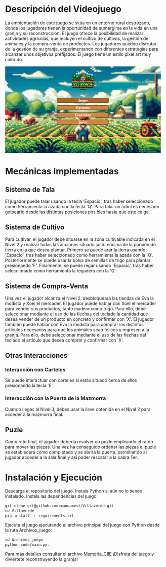 # Descripción del Videojuego
La ambientación de este juego se sitúa en un entorno rural destrozado, donde los jugadores tienen la oportunidad de sumergirse en la vida en una granja y su reconstrucción. El juego ofrece la posibilidad de realizar actividades agrícolas, que incluyen el cultivo de cultivos, la gestión de animales y la compra-venta de productos. Los jugadores pueden disfrutar de la gestión de su granja, experimentando con diferentes estrategias para alcanzar unos objetivos prefijados. El juego tiene un estilo pixel art muy colorido.

![Menu principal](https://github.com/manuamest/Villaverde/blob/main/menu.png)

# Mecánicas Implementadas
## Sistema de Tala
El jugador puede talar usando la tecla 'Espacio', tras haber seleccionado como herramienta la azada con la tecla 'Q'. Para talar un árbol es necesario golpearlo desde las distintas posiciones posibles hasta que este caiga.

## Sistema de Cultivo
Para cultivar, el jugador debe situarse en la zona cultivable indicada en el Nivel 2 y realizar todas las acciones situado justo encima de la porción de tierra en la que desea plantar. Primero se puede arar la tierra usando 'Espacio', tras haber seleccionado como herramienta la azada con la 'Q'. Posteriormente se puede usar la bolsa de semillas de trigo para plantar presionando 'F'. Finalmente, se puede regar usando 'Espacio', tras haber seleccionado como herramienta la regadera con la 'Q'.

## Sistema de Compra-Venta
Una vez el jugador alcanza el Nivel 2, desbloqueará las tiendas de Eva la modista y Xoel el mercader. El jugador puede hablar con Xoel el mercader para vender sus productos, tanto madera como trigo. Para ello, debe seleccionar mediante el uso de las flechas del teclado la cantidad que desea vender de un producto en concreto y confirmar con 'X'. El jugador también puede hablar con Eva la modista para comprar los distintos artículos necesarios para que los animales sean felices y regresen a la granja. Para ello, debe seleccionar mediante el uso de las flechas del teclado el artículo que desea comprar y confirmar con 'X'.

## Otras Interacciones
### Interacción con Carteles
Se puede interactuar con carteles si estás situado cerca de ellos presionando la tecla 'E'.

### Interacción con la Puerta de la Mazmorra
Cuando llegas al Nivel 3, debes usar la llave obtenida en el Nivel 2 para acceder a la mazmorra final.

## Puzle
Como reto final, el jugador debería resolver un puzle empleando el ratón para mover las piezas. Una vez ha conseguido ordenar las piezas el puzle se establecerá como completado y se abrirá la puerta, permitiendo al jugador acceder a la sala final y así poder rescatar a la cabra Fer.

# Instalación y Ejecución
Descarga el repositorio del juego.
Instala Python si aún no lo tienes instalado.
Instala las dependencias del juego
```
git clone git@github.com:manuamest/Villaverde.git
cd Villaverde
pip install -r requirements.txt
```
Ejecuta el juego ejecutando el archivo principal del juego con Python desde la ruta Archivos_juego: 
```
cd Archivos_juego
python code/main.py.
```

Para más detalles consultar el archivo [Memoria_CIIE](Memoria_CIIE.pdf)
¡Disfruta del juego y diviértete reconstruyendo la granja!
